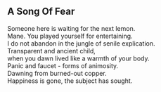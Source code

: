 A Song Of Fear
--------------
Someone here is waiting for the next lemon.  
Mane. You played yourself for entertaining.  
I do not abandon in the jungle of senile explication.  
Transparent and ancient child,  
when you dawn lived like a warmth of your body.  
Panic and faucet - forms of animosity.  
Dawning from burned-out copper.  
Happiness is gone, the subject has sought.  
